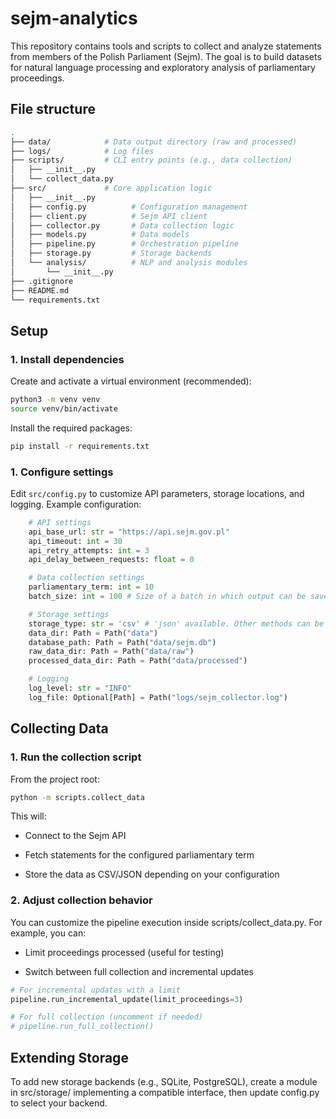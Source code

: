 # sejm-analytics

This repository contains tools and scripts to collect and analyze statements from members of the Polish Parliament (Sejm).
The goal is to build datasets for natural language processing and exploratory analysis of parliamentary proceedings.

## File structure

```bash
.
├── data/            # Data output directory (raw and processed)
├── logs/            # Log files
├── scripts/         # CLI entry points (e.g., data collection)
│   ├── __init__.py
│   └── collect_data.py
├── src/             # Core application logic
│   ├── __init__.py
│   ├── config.py          # Configuration management
│   ├── client.py          # Sejm API client
│   ├── collector.py       # Data collection logic
│   ├── models.py          # Data models
│   ├── pipeline.py        # Orchestration pipeline
│   ├── storage.py         # Storage backends
│   └── analysis/          # NLP and analysis modules
│       └── __init__.py
├── .gitignore
├── README.md
└── requirements.txt


```

## Setup

### 1. Install dependencies
Create and activate a virtual environment (recommended):

```bash
python3 -m venv venv
source venv/bin/activate
```

Install the required packages:

```bash
pip install -r requirements.txt
```

### 1. Configure settings

Edit ``src/config.py`` to customize API parameters, storage locations, and logging.
Example configuration:

```python
    # API settings
    api_base_url: str = "https://api.sejm.gov.pl"
    api_timeout: int = 30
    api_retry_attempts: int = 3
    api_delay_between_requests: float = 0

    # Data collection settings
    parliamentary_term: int = 10
    batch_size: int = 100 # Size of a batch in which output can be saved to file or database

    # Storage settings
    storage_type: str = 'csv' # 'json' available. Other methods can be added in 'src/storage.py'
    data_dir: Path = Path("data")
    database_path: Path = Path("data/sejm.db")
    raw_data_dir: Path = Path("data/raw")
    processed_data_dir: Path = Path("data/processed")

    # Logging
    log_level: str = "INFO"
    log_file: Optional[Path] = Path("logs/sejm_collector.log")
```

## Collecting Data

### 1. Run the collection script
From the project root:

```bash
python -m scripts.collect_data
```

This will:

- Connect to the Sejm API

- Fetch statements for the configured parliamentary term

- Store the data as CSV/JSON depending on your configuration

### 2. Adjust collection behavior

You can customize the pipeline execution inside scripts/collect_data.py.
For example, you can:

- Limit proceedings processed (useful for testing)

- Switch between full collection and incremental updates

```python
# For incremental updates with a limit
pipeline.run_incremental_update(limit_proceedings=3)

# For full collection (uncomment if needed)
# pipeline.run_full_collection()
```

## Extending Storage

To add new storage backends (e.g., SQLite, PostgreSQL), create a module in src/storage/ implementing a compatible interface, then update config.py to select your backend.
